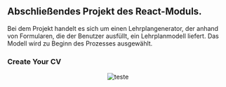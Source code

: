 ## Abschließendes Projekt des React-Moduls. 
<div>
Bei dem Projekt handelt es sich um einen Lehrplangenerator, der anhand von Formularen, die der Benutzer ausfüllt, ein Lehrplanmodell liefert. 
Das Modell wird zu Beginn des Prozesses ausgewählt. 
</div>

### Create Your CV
<p align="center">
<img src="projektFotos-Readme/startseit.jpg" alt="teste">
</p>
